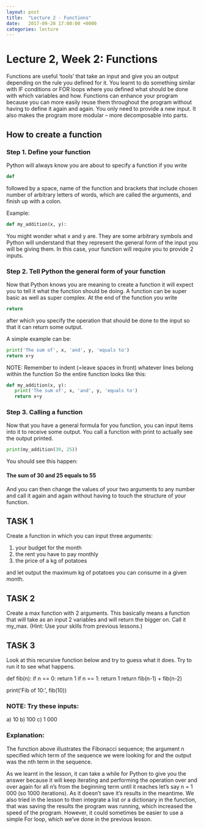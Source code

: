 ```yaml
---
layout: post
title:  "Lecture 2 - Functions"
date:   2017-09-28 17:00:00 +0000
categories: lecture
---
```



# Lecture 2, Week 2: Functions

Functions are useful ‘tools’ that take an input and give you an output depending on the rule you defined for it. 
You learnt to do something similar with IF conditions or FOR loops where you defined what should be done with which variables and how.
Functions can enhance your program because you can more easily reuse them throughout the program 
without having to define it again and again. You only need to provide a new input. 
It also makes the program more modular – more decomposable into parts.

##  How to create a function


### Step 1. Define your function

Python will always know you are about to specify a function if you write 


```python
def
```

followed by a space, name of the function and brackets that include chosen number of arbitrary letters of words, which are called the arguments, and finish up with a colon. 

Example:
```python
def my_addition(x, y):
```
You might wonder what x and y are. 
They are some arbitrary symbols and Python will understand that they represent the general form of the input you will be giving them. 
In this case, your function will require you to provide 2 inputs. 

### Step 2. Tell Python the general form of your function 

Now that Python knows you are meaning to create a function it will expect you to tell it what the function should be doing. 
A function can be super basic as well as super complex. At the end of the function you write
```python
return
```
after which you specify the operation that should be done to the input so that it can return some output.
 
A simple example can be:

```python
print('The sum of', x, 'and', y, 'equals to')
return x+y

```
NOTE: Remember to indent (=leave spaces in front) whatever lines belong within the function
So the entire function looks like this:
```python
def my_addition(x, y):
   print('The sum of', x, 'and', y, 'equals to')
   return x+y
```
### Step 3. Calling a function

Now that you have a general formula for you function, you can input items into it to receive some output. 
You call a function with print to actually see the output printed.
```python
print(my_addition(30, 25))
```
You should see this happen:

#### The sum of 30 and 25 equals to 55

And you can then change the values of your two arguments to any number and call it again and again 
without having to touch the structure of your function.

##  TASK 1

Create a function in which you can input three arguments: 
1. your budget for the month
2. the rent you have to pay monthly
3. the price of a kg of potatoes

and let output the maximum kg of potatoes you can consume in a given month.

##  TASK 2

Create a max function with 2 arguments. This basically means a function that will take as an input 2 variables and will return the bigger on. Call it my_max. (Hint: Use your skills from previous lessons.)


##  TASK 3

Look at this recursive function below and try to guess what it does. Try to run it to see what happens. 

def fib(n):
  if n == 0:
    return 1
  if n == 1:
    return 1
  return fib(n-1) + fib(n-2)
  
print('Fib of 10:', fib(10))

### NOTE: Try these inputs:
a) 10
b) 100
c) 1 000

### Explanation:

The function above illustrates the Fibonacci sequence; 
the argument n specified which term of the sequence we were looking for and the output was the nth term in the sequence.

As we learnt in the lesson, 
it can take a while for Python to give you the answer because it will keep iterating and performing the operation over and over again 
for all n’s from the beginning term until it reaches let’s say n = 1 000 (so 1000 iterations).
As it doesn’t save it’s results in the meantime. 
We also tried in the lesson to then integrate a list or a dictionary in the function, 
that was saving the results the program was running, which increased the speed of the program. 
However, it could sometimes be easier to use a simple For loop, which we’ve done in the previous lesson. 



